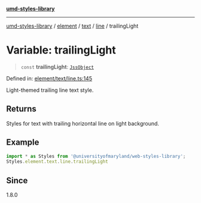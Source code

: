 [**umd-styles-library**](../../../../../../README.md)

***

[umd-styles-library](../../../../../../modules.md) / [element](../../../../../README.md) / [text](../../../README.md) / [line](../README.md) / trailingLight

# Variable: trailingLight

> `const` **trailingLight**: [`JssObject`](../../../../../../utilities/namespaces/transform/type-aliases/JssObject.md)

Defined in: [element/text/line.ts:145](https://github.com/UMD-Digital/design-system/blob/ada30a44686a89a90941bbd44a6f156101fc9b44/packages/styles/source/element/text/line.ts#L145)

Light-themed trailing line text style.

## Returns

Styles for text with trailing horizontal line on light background.

## Example

```typescript
import * as Styles from '@universityofmaryland/web-styles-library';
Styles.element.text.line.trailingLight
```

## Since

1.8.0
